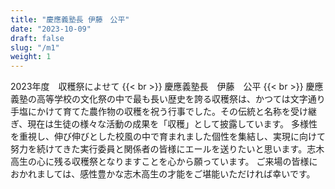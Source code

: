 ```yaml
---
title: "慶應義塾長 伊藤　公平"
date: "2023-10-09"
draft: false
slug: "/m1"
weight: 1
---
```


2023年度　収穫祭によせて {{< br >}}
慶應義塾長　伊藤　公平 {{< br >}}
慶應義塾の高等学校の文化祭の中で最も長い歴史を誇る収穫祭は、かつては文字通り手塩にかけて育てた農作物の収穫を祝う行事でした。その伝統と名称を受け継ぎ、現在は生徒の様々な活動の成果を「収穫」として披露しています。
多様性を重視し、伸び伸びとした校風の中で育まれました個性を集結し、実現に向けて努力を続けてきた実行委員と関係者の皆様にエールを送りたいと思います。志木高生の心に残る収穫祭となりますことを心から願っています。
ご来場の皆様におかれましては、感性豊かな志木高生の才能をご堪能いただければ幸いです。